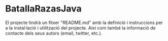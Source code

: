 # BatallaRazasJava
El projecte tindrà un fitxer "README.md" amb la definició i instruccions
per a la instal·lació i utilització del projecte. Així com també la
informació de contacte dels seus autors (email, twitter, etc.).
